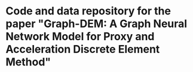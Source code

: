 # Code and data repository for the paper "Graph-DEM: A Graph Neural Network Model for Proxy and Acceleration Discrete Element Method"
